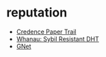 # reputation

* [Credence Paper Trail](https://www.cs.cornell.edu/people/egs/credence/paper.html)
* [Whanau: Sybil Resistant DHT](https://pdos.csail.mit.edu/papers/whanau-nsdi10.pdf)
* [GNet](https://git.gnunet.org/bibliography.git/plain/docs/main.pdf)
